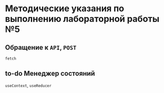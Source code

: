 # Методические указания по выполнению лабораторной работы №5

## Обращение к `API`, `POST`
`fetch`

## to-do Менеджер состояний
`useContext`, `useReducer`


